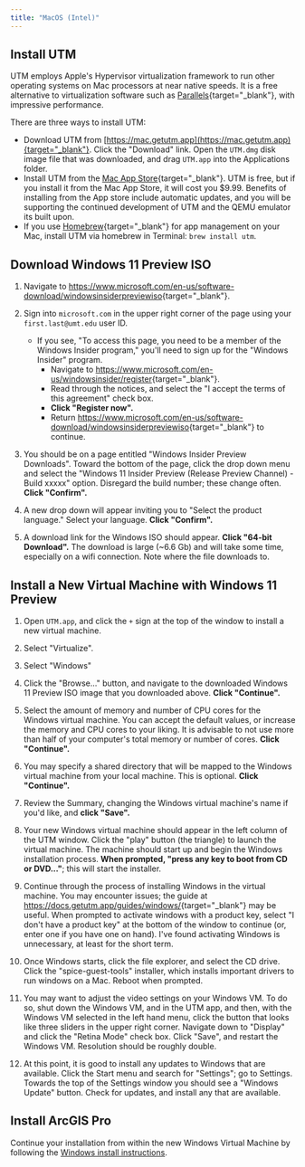 ```yaml
---
title: "MacOS (Intel)"
---
```


## Install UTM

UTM employs Apple's Hypervisor virtualization framework to run other operating systems on Mac processors at near native speeds. It is a free alternative to virtualization software such as [Parallels](https://www.parallels.com){target="_blank"}, with impressive performance.

There are three ways to install UTM:

  - Download UTM from [https://mac.getutm.app](https://mac.getutm.app){target="_blank"}. Click the "Download" link. Open the `UTM.dmg` disk image file that was downloaded, and drag `UTM.app` into the Applications folder.
  - Install UTM from the [Mac App Store](https://apps.apple.com/us/app/utm-virtual-machines/id1538878817){target="_blank"}. UTM is free, but if you install it from the Mac App Store, it will cost you \$9.99. Benefits of installing from the App store include automatic updates, and you will be supporting the continued development of UTM and the QEMU emulator its built upon.
  - If you use [Homebrew](https://brew.sh){target="_blank"} for app management on your Mac, install UTM via homebrew in Terminal: `brew install utm`.
    
## Download Windows 11 Preview ISO

1. Navigate to <https://www.microsoft.com/en-us/software-download/windowsinsiderpreviewiso>{target="_blank"}.

2. Sign into `microsoft.com` in the upper right corner of the page using your `first.last@umt.edu` user ID.
    -   If you see, "To access this page, you need to be a member of the Windows Insider program," you'll need to sign up for the "Windows Insider" program.
        -   Navigate to <https://www.microsoft.com/en-us/windowsinsider/register>{target="_blank"}.
        -   Read through the notices, and select the "I accept the terms of this agreement" check box.
        -   **Click "Register now".**
        -   Return <https://www.microsoft.com/en-us/software-download/windowsinsiderpreviewiso>{target="_blank"} to continue.

3. You should be on a page entitled "Windows Insider Preview Downloads". Toward the bottom of the page, click the drop down menu and select the "Windows 11 Insider Preview (Release Preview Channel) - Build xxxxx" option. Disregard the build number; these change often. **Click "Confirm".**

4. A new drop down will appear inviting you to "Select the product language." Select your language. **Click "Confirm".**

5. A download link for the Windows ISO should appear. **Click "64-bit Download".** The download is large (\~6.6 Gb) and will take some time, especially on a wifi connection. Note where the file downloads to.

## Install a New Virtual Machine with Windows 11 Preview

1.  Open `UTM.app`, and click the `+` sign at the top of the window to install a new virtual machine.

2.  Select "Virtualize".

3.  Select "Windows"

4.  Click the "Browse..." button, and navigate to the downloaded Windows 11 Preview ISO image that you downloaded above. **Click "Continue".**

5.  Select the amount of memory and number of CPU cores for the Windows virtual machine. You can accept the default values, or increase the memory and CPU cores to your liking. It is advisable to not use more than half of your computer's total memory or number of cores. **Click "Continue".**

6.  You may specify a shared directory that will be mapped to the Windows virtual machine from your local machine. This is optional. **Click "Continue".**

7.  Review the Summary, changing the Windows virtual machine's name if you'd like, and **click "Save".**

8. Your new Windows virtual machine should appear in the left column of the UTM window. Click the "play" button (the triangle) to launch the virtual machine. The machine should start up and begin the Windows installation process. **When prompted, "press any key to boot from CD or DVD..."**; this will start the installer.

9. Continue through the process of installing Windows in the virtual machine. You may encounter issues; the guide at <https://docs.getutm.app/guides/windows/>{target="_blank"} may be useful. When prompted to activate windows with a product key, select "I don't have a product key" at the bottom of the window to continue (or, enter one if you have one on hand). I've found activating Windows is unnecessary, at least for the short term.

10. Once Windows starts, click the file explorer, and select the CD drive. Click the "spice-guest-tools" installer, which installs important drivers to run windows on a Mac. Reboot when prompted.

11. You may want to adjust the video settings on your Windows VM. To do so, shut down the Windows VM, and in the UTM app, and then, with the Windows VM selected in the left hand menu, click the button that looks like three sliders in the upper right corner. Navigate down to "Display" and click the "Retina Mode" check box. Click "Save", and restart the Windows VM. Resolution should be roughly double.

12. At this point, it is good to install any updates to Windows that are available. Click the Start menu and search for "Settings"; go to Settings. Towards the top of the Settings window you should see a "Windows Update" button. Check for updates, and install any that are available.

## Install ArcGIS Pro

Continue your installation from within the new Windows Virtual Machine by following the [Windows install instructions](/Installation/windows.html).